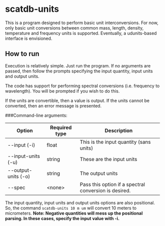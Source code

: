 scatdb-units
===============

This is a program designed to perform basic unit interconversions.
For now, only basic unit conversions between common mass, length, density, temperature
and frequency units is supported. Eventually, a udunits-based interface is envisioned.

How to run
--------------

Execution is relatively simple. Just run the program. If no arguments are passed,
then follow the prompts specifying the input quantity, input units and output units.

The code has support for performing spectral conversions (i.e. frequency to wavelength).
You will be prompted if you wish to do this.

If the units are convertible, then a value is output. If the units cannot be converted,
then an error message is presented.

###Command-line arguments:

| Option | Required type | Description |
| ------ | ------------- | ----------- |
| --input (-i) | float | This is the input quantity (sans units) |
| --input-units (-u) | string | These are the input units |
| --output-units (-o) | string | The output units |
| --spec | \<none\> | Pass this option if a spectral conversion is desired. |

The input quantity, input units and output units options are also positional.
So, the command `scatdb-units 10 m um` will convert 10 meters to micrometers.
**Note: Negative quantities will mess up the positional parsing. In these cases, specify the input value with -i.**
